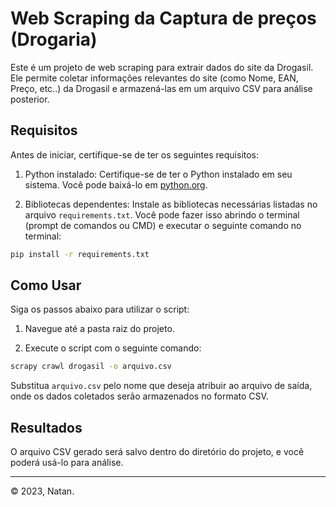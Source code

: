 # Web Scraping da Captura de preços (Drogaria)

  

Este é um projeto de web scraping para extrair dados do site da Drogasil. Ele permite coletar informações relevantes do site (como Nome, EAN, Preço, etc..) da Drogasil e armazená-las em um arquivo CSV para análise posterior.

  

## Requisitos

  

Antes de iniciar, certifique-se de ter os seguintes requisitos:

  

1. Python instalado: Certifique-se de ter o Python instalado em seu sistema. Você pode baixá-lo em [python.org](https://www.python.org/downloads/).

  

2. Bibliotecas dependentes: Instale as bibliotecas necessárias listadas no arquivo `requirements.txt`. Você pode fazer isso abrindo o terminal (prompt de comandos ou CMD) e executar o seguinte comando no terminal:

  
```bash
pip install -r requirements.txt
```

  
  

## Como Usar

  

Siga os passos abaixo para utilizar o script:

  

1. Navegue até a pasta raiz do projeto.

  

2. Execute o script com o seguinte comando:

  
```bash
scrapy crawl drogasil -o arquivo.csv
```

Substitua `arquivo.csv` pelo nome que deseja atribuir ao arquivo de saída, onde os dados coletados serão armazenados no formato CSV.

  

## Resultados

  

O arquivo CSV gerado será salvo dentro do diretório do projeto, e você poderá usá-lo para análise.



---
© 2023, Natan.
